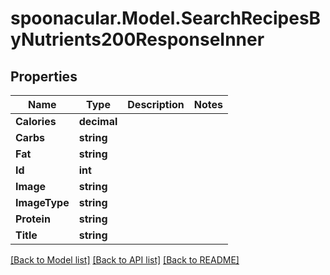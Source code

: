 # spoonacular.Model.SearchRecipesByNutrients200ResponseInner

## Properties

Name | Type | Description | Notes
------------ | ------------- | ------------- | -------------
**Calories** | **decimal** |  | 
**Carbs** | **string** |  | 
**Fat** | **string** |  | 
**Id** | **int** |  | 
**Image** | **string** |  | 
**ImageType** | **string** |  | 
**Protein** | **string** |  | 
**Title** | **string** |  | 

[[Back to Model list]](../README.md#documentation-for-models) [[Back to API list]](../README.md#documentation-for-api-endpoints) [[Back to README]](../README.md)

